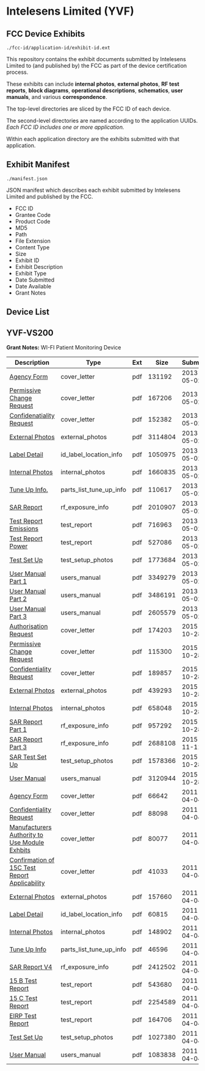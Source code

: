 # Intelesens Limited (YVF)
## FCC Device Exhibits

```
./fcc-id/application-id/exhibit-id.ext
```

This repository contains the exhibit documents submitted by Intelesens Limited to (and published by) the FCC as part of the device certification process.

These exhibits can include **internal photos**, **external photos**, **RF test reports**, **block diagrams**, **operational descriptions**, **schematics**, **user manuals**, and various **correspondence**.

The top-level directories are sliced by the FCC ID of each device.

The second-level directories are named according to the application UUIDs. *Each FCC ID includes one or more application.*

Within each application directory are the exhibits submitted with that application. 

## Exhibit Manifest

```
./manifest.json
```

JSON manifest which describes each exhibit submitted by Intelesens Limited and published by the FCC.

- FCC ID
- Grantee Code
- Product Code
- MD5
- Path
- File Extension
- Content Type
- Size
- Exhibit ID
- Exhibit Description
- Exhibit Type
- Date Submitted
- Date Available
- Grant Notes

## Device List
## YVF-VS200
**Grant Notes:** WI-FI Patient Monitoring Device

| Description | Type | Ext | Size | Submitted | Available |
| ----------- | ---- | --- | ---- | --------- | --------- |
| [Agency Form](YVF-VS200/d276bc0efaf8dc57a3b3ab52720c27c3/1955397.pdf) | cover_letter | pdf | 131192 | 2013-05-02 | 2013-05-24 |
| [Permissive Change Request](YVF-VS200/d276bc0efaf8dc57a3b3ab52720c27c3/1955398.pdf) | cover_letter | pdf | 167206 | 2013-05-02 | 2013-05-24 |
| [Confidenatiality Request](YVF-VS200/d276bc0efaf8dc57a3b3ab52720c27c3/1955399.pdf) | cover_letter | pdf | 152382 | 2013-05-02 | 2013-05-24 |
| [External Photos](YVF-VS200/d276bc0efaf8dc57a3b3ab52720c27c3/1955400.pdf) | external_photos | pdf | 3114804 | 2013-05-02 | 2013-09-14 |
| [Label Detail](YVF-VS200/d276bc0efaf8dc57a3b3ab52720c27c3/1955401.pdf) | id_label_location_info | pdf | 1050975 | 2013-05-02 | 2013-05-24 |
| [Internal Photos](YVF-VS200/d276bc0efaf8dc57a3b3ab52720c27c3/1955402.pdf) | internal_photos | pdf | 1660835 | 2013-05-02 | 2013-09-14 |
| [Tune Up Info.](YVF-VS200/d276bc0efaf8dc57a3b3ab52720c27c3/1955405.pdf) | parts_list_tune_up_info | pdf | 110617 | 2013-05-02 | 2013-05-24 |
| [SAR Report](YVF-VS200/d276bc0efaf8dc57a3b3ab52720c27c3/1955407.pdf) | rf_exposure_info | pdf | 2010907 | 2013-05-02 | 2013-05-24 |
| [Test Report Emissions](YVF-VS200/d276bc0efaf8dc57a3b3ab52720c27c3/1955408.pdf) | test_report | pdf | 716963 | 2013-05-02 | 2013-05-24 |
| [Test Report Power](YVF-VS200/d276bc0efaf8dc57a3b3ab52720c27c3/1955409.pdf) | test_report | pdf | 527086 | 2013-05-02 | 2013-05-24 |
| [Test Set Up](YVF-VS200/d276bc0efaf8dc57a3b3ab52720c27c3/1955440.pdf) | test_setup_photos | pdf | 1773684 | 2013-05-02 | 2013-09-14 |
| [User Manual Part 1](YVF-VS200/d276bc0efaf8dc57a3b3ab52720c27c3/1955441.pdf) | users_manual | pdf | 3349279 | 2013-05-02 | 2013-09-14 |
| [User Manual Part 2](YVF-VS200/d276bc0efaf8dc57a3b3ab52720c27c3/1955442.pdf) | users_manual | pdf | 3486191 | 2013-05-02 | 2013-09-14 |
| [User Manual Part 3](YVF-VS200/d276bc0efaf8dc57a3b3ab52720c27c3/1955443.pdf) | users_manual | pdf | 2605579 | 2013-05-02 | 2013-09-14 |
| [Authorisation Request](YVF-VS200/9ab2e00416cf7e680ebc1da3f04584c4/2795724.pdf) | cover_letter | pdf | 174203 | 2015-10-28 | 2015-11-13 |
| [Permissive Change Request](YVF-VS200/9ab2e00416cf7e680ebc1da3f04584c4/2795725.pdf) | cover_letter | pdf | 115300 | 2015-10-28 | 2015-11-13 |
| [Confidentiality Request](YVF-VS200/9ab2e00416cf7e680ebc1da3f04584c4/2795726.pdf) | cover_letter | pdf | 189857 | 2015-10-28 | 2015-11-13 |
| [External Photos](YVF-VS200/9ab2e00416cf7e680ebc1da3f04584c4/2795727.pdf) | external_photos | pdf | 439293 | 2015-10-28 | 2016-03-31 |
| [Internal Photos](YVF-VS200/9ab2e00416cf7e680ebc1da3f04584c4/2795728.pdf) | internal_photos | pdf | 658048 | 2015-10-28 | 2016-03-31 |
| [SAR Report Part 1](YVF-VS200/9ab2e00416cf7e680ebc1da3f04584c4/2795736.pdf) | rf_exposure_info | pdf | 957292 | 2015-10-28 | 2015-11-13 |
| [SAR Report Part 3](YVF-VS200/9ab2e00416cf7e680ebc1da3f04584c4/2808804.pdf) | rf_exposure_info | pdf | 2688108 | 2015-11-11 | 2015-11-13 |
| [SAR Test Set Up](YVF-VS200/9ab2e00416cf7e680ebc1da3f04584c4/2795735.pdf) | test_setup_photos | pdf | 1578366 | 2015-10-28 | 2016-03-31 |
| [User Manual](YVF-VS200/9ab2e00416cf7e680ebc1da3f04584c4/2795732.pdf) | users_manual | pdf | 3120944 | 2015-10-28 | 2016-03-31 |
| [Agency Form](YVF-VS200/fb0ebe85d78f32cf2eb12d5251bac4c0/1442991.pdf) | cover_letter | pdf | 66642 | 2011-04-04 | 2011-04-04 |
| [Confidentiality Request](YVF-VS200/fb0ebe85d78f32cf2eb12d5251bac4c0/1442992.pdf) | cover_letter | pdf | 88098 | 2011-04-04 | 2011-04-04 |
| [Manufacturers Authority to Use Module Exhbits](YVF-VS200/fb0ebe85d78f32cf2eb12d5251bac4c0/1442993.pdf) | cover_letter | pdf | 80077 | 2011-04-04 | 2011-04-04 |
| [Confirmation of 15C Test Report Applicability](YVF-VS200/fb0ebe85d78f32cf2eb12d5251bac4c0/1442994.pdf) | cover_letter | pdf | 41033 | 2011-04-04 | 2011-04-04 |
| [External Photos](YVF-VS200/fb0ebe85d78f32cf2eb12d5251bac4c0/1442996.pdf) | external_photos | pdf | 157660 | 2011-04-04 | 2011-04-04 |
| [Label Detail](YVF-VS200/fb0ebe85d78f32cf2eb12d5251bac4c0/1442997.pdf) | id_label_location_info | pdf | 60815 | 2011-04-04 | 2011-04-04 |
| [Internal Photos](YVF-VS200/fb0ebe85d78f32cf2eb12d5251bac4c0/1442998.pdf) | internal_photos | pdf | 148902 | 2011-04-04 | 2011-04-04 |
| [Tune Up Info](YVF-VS200/fb0ebe85d78f32cf2eb12d5251bac4c0/1443018.pdf) | parts_list_tune_up_info | pdf | 46596 | 2011-04-04 | 2011-04-04 |
| [SAR Report V4](YVF-VS200/fb0ebe85d78f32cf2eb12d5251bac4c0/1443024.pdf) | rf_exposure_info | pdf | 2412502 | 2011-04-04 | 2011-04-04 |
| [15 B Test Report](YVF-VS200/fb0ebe85d78f32cf2eb12d5251bac4c0/1443019.pdf) | test_report | pdf | 543680 | 2011-04-04 | 2011-04-04 |
| [15 C Test Report](YVF-VS200/fb0ebe85d78f32cf2eb12d5251bac4c0/1443020.pdf) | test_report | pdf | 2254589 | 2011-04-04 | 2011-04-04 |
| [EIRP Test Report](YVF-VS200/fb0ebe85d78f32cf2eb12d5251bac4c0/1443021.pdf) | test_report | pdf | 164706 | 2011-04-04 | 2011-04-04 |
| [Test Set Up](YVF-VS200/fb0ebe85d78f32cf2eb12d5251bac4c0/1443022.pdf) | test_setup_photos | pdf | 1027380 | 2011-04-04 | 2011-04-04 |
| [User Manual](YVF-VS200/fb0ebe85d78f32cf2eb12d5251bac4c0/1443023.pdf) | users_manual | pdf | 1083838 | 2011-04-04 | 2011-04-04 |
